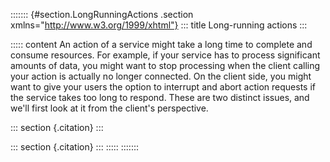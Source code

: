 ::::::: {#section.LongRunningActions .section xmlns="http://www.w3.org/1999/xhtml"}
::: title
Long-running actions
:::

::::: content
An action of a service might take a long time to complete and consume
resources. For example, if your service has to process significant
amounts of data, you might want to stop processing when the client
calling your action is actually no longer connected. On the client side,
you might want to give your users the option to interrupt and abort
action requests if the service takes too long to respond. These are two
distinct issues, and we\'ll first look at it from the client\'s
perspective.

::: section
[](javadoc://example.controlpoint.ActionCancellationTest){.citation}
:::

::: section
[](javadoc://example.controlpoint.SwitchPowerWithInterruption){.citation}
:::
:::::
:::::::
